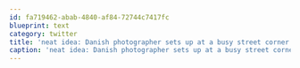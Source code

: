 ```yaml
---
id: fa719462-abab-4840-af84-72744c7417fc
blueprint: text
category: twitter
title: 'neat idea: Danish photographer sets up at a busy street corner offering free advice and coffee. Via @k_craig http://tinyurl.com/ye2cetp'
caption: 'neat idea: Danish photographer sets up at a busy street corner offering free advice and coffee. Via <span class="username username_linked">@<a href="https://twitter.com/k_craig" title="Kevin Craig">k_craig</a></span> http://tinyurl.com/ye2cetp'
---
```

